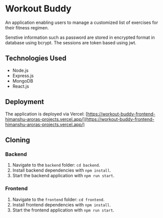 # Workout Buddy

An application enabling users to manage a customized list of exercises for their fitness regimen.  

Senstive information such as password are stored in encrypted format in database using bcrypt. The sessions are token based using jwt.

## Technologies Used

- Node.js
- Express.js
- MongoDB
- React.js

## Deployment

The application is deployed via Vercel: [https://workout-buddy-frontend-himanshu-aroras-projects.vercel.app/](https://workout-buddy-frontend-himanshu-aroras-projects.vercel.app/)

## Cloning

### Backend

1. Navigate to the `backend` folder: `cd backend`.
2. Install backend dependencies with `npm install`.
3. Start the backend application with `npm run start`.

### Frontend

1. Navigate to the `frontend` folder: `cd frontend`.
2. Install frontend dependencies with `npm install`.
3. Start the frontend application with `npm run start`.